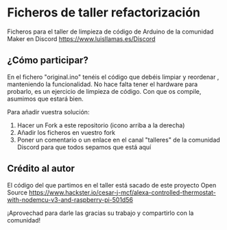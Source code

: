 # Ficheros de taller refactorización

Ficheros para el taller de limpieza de código de Arduino de la comunidad Maker en Discord https://www.luisllamas.es/Discord


## ¿Cómo participar?
En el fichero "original.ino" tenéis el código que debéis limpiar y reordenar , manteniendo la funcionalidad.
No hace falta tener el hardware para probarlo, es un ejercicio de limpieza de código. Con que os compile, asumimos que estará bien.

Para añadir vuestra solución:
1. Hacer un Fork a este repositorio (icono arriba a la derecha)
2. Añadir los ficheros en vuestro fork
3. Poner un comentario o un enlace en el canal "talleres" de la comunidad Discord para que todos sepamos que está aquí

## Crédito al autor
El código del que partimos en el taller está sacado de este proyecto Open Source
https://www.hackster.io/cesar-j-mcf/alexa-controlled-thermostat-with-nodemcu-v3-and-raspberry-pi-501d56

¡Aprovechad para darle las gracias su trabajo y compartirlo con la comunidad!
 
